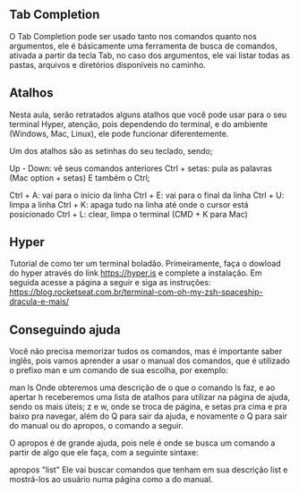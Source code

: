 ## Tab Completion

O Tab Completion pode ser usado tanto nos comandos quanto nos argumentos, ele é básicamente uma ferramenta de busca de comandos, ativada a partir da tecla Tab, no caso dos argumentos, ele vai listar todas as pastas, arquivos e diretórios disponíveis no caminho.

## Atalhos

Nesta aula, serão retratados alguns atalhos que você pode usar para o seu terminal Hyper, atenção, pois dependendo do terminal, e do ambiente (Windows, Mac, Linux), ele pode funcionar diferentemente.

Um dos atalhos são as setinhas do seu teclado, sendo;

Up - Down: vê seus comandos anteriores
Ctrl + setas: pula as palavras (Mac option + setas)
E também o Ctrl;

Ctrl + A: vai para o início da linha
Ctrl + E: vai para o final da linha
Ctrl + U: limpa a linha
Ctrl + K: apaga tudo na linha até onde o cursor está posicionado
Ctrl + L: clear, limpa o terminal (CMD + K para Mac)

## Hyper

Tutorial de como ter um terminal boladão. Primeiramente, faça o dowload do hyper através do link https://hyper.is e complete a instalação. Em seguida acesse a página a seguir e siga as instruções: https://blog.rocketseat.com.br/terminal-com-oh-my-zsh-spaceship-dracula-e-mais/

## Conseguindo ajuda

Você não precisa memorizar tudos os comandos, mas é importante saber inglês, pois vamos aprender a usar o manual dos comandos, que é utilizado o prefixo man e um comando de sua escolha, por exemplo:

man ls
Onde obteremos uma descrição de o que o comando ls faz, e ao apertar h receberemos uma lista de atalhos para utilizar na página de ajuda, sendo os mais úteis; z e w, onde se troca de página, e setas pra cima e pra baixo pra navegar, além do Q para sair da ajuda, e novamente o Q para sair do manual ou do apropos, o comando a seguir.

O apropos é de grande ajuda, pois nele é onde se busca um comando a partir de algo que ele faça, com a seguinte sintaxe:

apropos "list"
Ele vai buscar comandos que tenham em sua descrição list e mostrá-los ao usuário numa página como a do manual.
